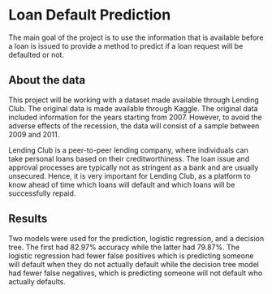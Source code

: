# Loan Default Prediction
The main goal of the project is to use the information that is available before a loan is issued to provide a method to predict if a loan request will be defaulted or not.

## About the data
This project will be working with a dataset made available through Lending Club. The original data is made available through Kaggle. The original data included information for the years starting from 2007. However, to avoid the adverse effects of the recession, the data will consist of a sample between 2009 and 2011.

Lending Club is a peer-to-peer lending company, where individuals can take personal loans based on their creditworthiness. The loan issue and approval processes are typically not as stringent as a bank and are usually unsecured. Hence, it is very important for Lending Club, as a platform to know ahead of time which loans will default and which loans will be successfully repaid.

## Results
Two models were used for the prediction, logistic regression, and a decision tree. The first had 82.97% accuracy while the latter had 79.87%. The logistic regression had fewer false positives which is predicting someone will default when they do not actually default while the decision tree model had fewer false negatives, which is predicting someone will not default who actually defaults.
